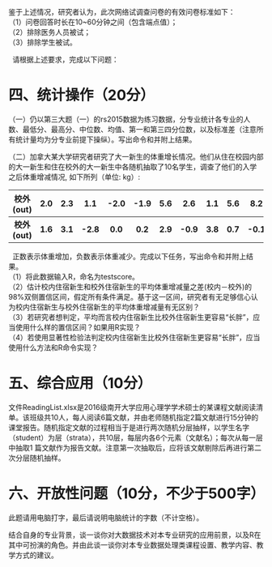 
 鉴于上述情况，研究者认为，此次网络试调查问卷的有效问卷标准如下：  
 （1）问卷回答时长在10~60分钟之间（包含端点值）；  
 （2）排除医务人员被试；  
 （3）排除学生被试。  
   
   请根据上述要求，完成以下问题：  
     
        
 # 四、统计操作（20分）
   （一）仍以第三大题（一）的rs2015数据为练习数据，分专业统计各专业的人数、最低分、最高分、中位数、均值、第一和第三四分位数，以及标准差（注意所有统计量均为分专业前提下操纵）。写出命令和并附上结果。
   
   （二）加拿大某大学研究者研究了大一新生的体重增长情况。他们从住在校园内部的大一新生和住在校外的大一新生中各随机抽取了10名学生，调查了他们的入学之后体重增减情况, 如下所列（单位: kg）:
   
|**校外(out)** | 2.0|2.3|1.1|-2.0|-1.9|5.6|2.6|1.1|5.6|8.2 | 
| :-: | :-: | :-: | :-: |:-: |:-: |:-: |:-: |:-: |:-: |:-: |
| **校外(out)** | **1.6**|**3.1**|**-2.8**|**0.0**|**0.2**|**2.9**|**-0.9**|**3.8**|**0.7**|**-0.1**|
  
   正数表示体重增加，负数表示体重减少。完成以下任务，写出命令和并附上结果。  
   （1）将此数据输入R，命名为testscore。  
   （2）估计校内住宿新生和校外住宿新生的平均体重增减量之差(校内－校外)的98%双侧置信区间，假定所有条件满足。基于这一区间，研究者有无足够信心认为校内住宿新生与校外住宿新生的平均体重增减量有无区别？  
   （3）若研究者想判定，平均而言校内住宿新生比校外住宿新生更容易“长胖”，应当使用什么样的置信区间？如果用R实现？  
   （4）若使用显著性检验法判定校内住宿新生比校外住宿新生更容易“长胖”，应当使用什么方法和R命令实现？ 
 # 五、综合应用（10分） 
文件ReadingList.xlsx是2016级南开大学应用心理学学术硕士的某课程文献阅读清单。该班级共10人，每人阅读6篇文献，并由老师随机指定2篇文献进行15分钟的课堂报告。随机指定文献的过程相当于是进行两次随机分层抽样，以学生名字（student）为层（strata），共10层，每层内各6个元素（文献名）；每次从每一层中抽取1
篇文献作为报告文献。注意第一次抽取后，应将该文献剔除后再进行第二次分层随机抽样。    
   
   
 # 六、开放性问题（10分，不少于500字）
此题请用电脑打字，最后请说明电脑统计的字数（不计空格）。

结合自身的专业背景，谈一谈你对大数据技术对本专业研究的应用前景，以及R在其中可扮演的角色。并由此谈一谈你对本专业数据处理类课程设置、教学内容、教学方式的建议。
